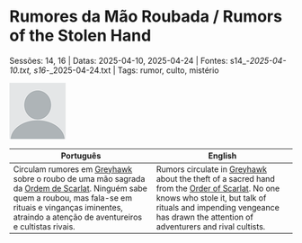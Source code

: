 
# Rumores da Mão Roubada / Rumors of the Stolen Hand

Sessões: 14, 16 | Datas: 2025-04-10, 2025-04-24 | Fontes: s14_-_2025-04-10.txt, s16_-_2025-04-24.txt | Tags: rumor, culto, mistério

![Rumores da Mão Roubada](docs/dm/-/rumors/blank.png)

| Português | English |
|-----------|---------|
| Circulam rumores em [Greyhawk](docs/dm/-/locations/cidade_de_greyhawk.md) sobre o roubo de uma mão sagrada da [Ordem de Scarlat](ordem_de_scarlat.md). Ninguém sabe quem a roubou, mas fala-se em rituais e vinganças iminentes, atraindo a atenção de aventureiros e cultistas rivais. | Rumors circulate in [Greyhawk](docs/dm/-/locations/cidade_de_greyhawk.md) about the theft of a sacred hand from the [Order of Scarlat](ordem_de_scarlat.md). No one knows who stole it, but talk of rituals and impending vengeance has drawn the attention of adventurers and rival cultists. |

